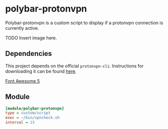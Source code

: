 # polybar-protonvpn

Polybar-protonvpn is a custom script to display if a protonvpn connection is currently active.  

TODO Insert image here.

## Dependencies
This project depends on the official `protonvpn-cli`. Instructions for downloading it can be found 
<a href="https://protonvpn.com/support/official-linux-client/" target="_blank">here</a>.

[Font Awesome 5](https://fontawesome.com/changelog/latest)


## Module
```ini
[module/polybar-protonvpn]
type = custom/script
exec = ~/bin/vpncheck.sh
interval = 15
```


